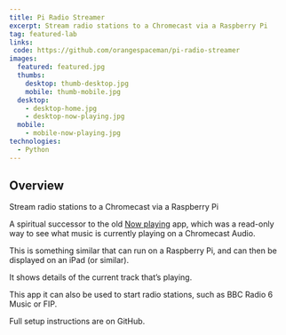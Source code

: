 ```yaml
---
title: Pi Radio Streamer
excerpt: Stream radio stations to a Chromecast via a Raspberry Pi
tag: featured-lab
links:
 code: https://github.com/orangespaceman/pi-radio-streamer
images:
  featured: featured.jpg
  thumbs:
    desktop: thumb-desktop.jpg
    mobile: thumb-mobile.jpg
  desktop:
    - desktop-home.jpg
    - desktop-now-playing.jpg
  mobile:
    - mobile-now-playing.jpg
technologies:
  - Python
---
```


## Overview

Stream radio stations to a Chromecast via a Raspberry Pi

A spiritual successor to the old [Now playing](../now-playing/) app, which was a read-only way to see what music is currently playing on a Chromecast Audio.

This is something similar that can run on a Raspberry Pi, and can then be displayed on an iPad (or similar).

It shows details of the current track that’s playing.

This app it can also be used to start radio stations, such as BBC Radio 6 Music or FIP.

Full setup instructions are on GitHub.
